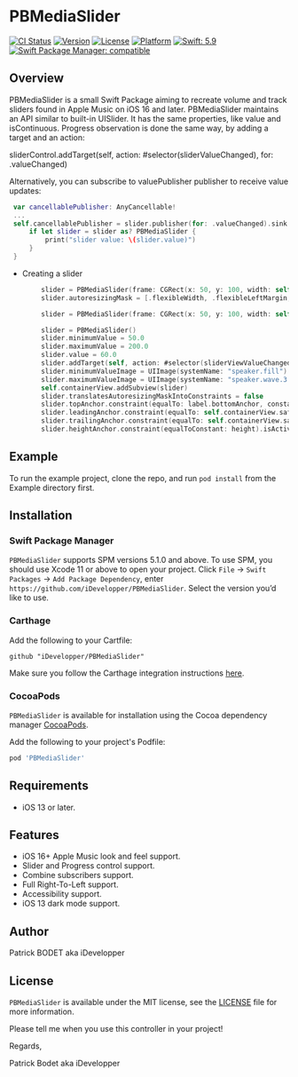 # PBMediaSlider

[![CI Status](https://img.shields.io/travis/iDevelopper/PBMediaSlider.svg?style=flat)](https://travis-ci.org/iDevelopper/PBMediaSlider)
[![Version](https://img.shields.io/cocoapods/v/PBMediaSlider.svg?style=flat)](https://cocoapods.org/pods/PBMediaSlider)
[![License](https://img.shields.io/cocoapods/l/PBMediaSlider.svg?style=flat)](https://cocoapods.org/pods/PBMediaSlider)
[![Platform](https://img.shields.io/cocoapods/p/PBMediaSlider.svg?style=flat)](https://cocoapods.org/pods/PBMediaSlider)
[![Swift: 5.9](https://img.shields.io/endpoint?url=https%3A%2F%2Fswiftpackageindex.com%2Fapi%2Fpackages%2FiDevelopper%2FPBMediaSlider%2Fbadge%3Ftype%3Dswift-versions)](https://developer.apple.com/swift)
[![Swift Package Manager: compatible](https://img.shields.io/badge/Swift%20Package%20Manager-compatible-4BC51D.svg?style=flat&logo=apple)](https://swiftpackageindex.com/iDevelopper/PBMediaSlider)

## Overview

 PBMediaSlider is a small Swift Package aiming to recreate volume and track sliders found in Apple Music on iOS 16 and later.
 PBMediaSlider maintains an API similar to built-in UISlider. It has the same properties, like value and isContinuous. Progress observation is done the same way, by adding a target and an action:

 sliderControl.addTarget(self, action: #selector(sliderValueChanged), for: .valueChanged)
 
 Alternatively, you can subscribe to valuePublisher publisher to receive value updates:

```Swift
 var cancellablePublisher: AnyCancellable!
 ...
 self.cancellablePublisher = slider.publisher(for: .valueChanged).sink { slider in
     if let slider = slider as? PBMediaSlider {
         print("slider value: \(slider.value)")
     }
 }
```

* Creating a slider
```Swift
        slider = PBMediaSlider(frame: CGRect(x: 50, y: 100, width: self.containerView.bounds.width - 100, height: 14), value: 10.0, inRange: 0...100, activeFillColor: activeFillColor, fillColor: fillColor, emptyColor: emptyColor)
        slider.autoresizingMask = [.flexibleWidth, .flexibleLeftMargin, .flexibleRightMargin]
```
```Swift
        slider = PBMediaSlider(frame: CGRect(x: 50, y: 100, width: self.containerView.bounds.width - 100, height: 14), activeFillColor: activeFillColor, fillColor: fillColor, emptyColor: emptyColor)
```
```Swift
        slider = PBMediaSlider()
        slider.minimumValue = 50.0
        slider.maximumValue = 200.0
        slider.value = 60.0
        slider.addTarget(self, action: #selector(sliderViewValueChanged(_ :)), for: .valueChanged)
        slider.minimumValueImage = UIImage(systemName: "speaker.fill")
        slider.maximumValueImage = UIImage(systemName: "speaker.wave.3.fill")
        self.containerView.addSubview(slider)
        slider.translatesAutoresizingMaskIntoConstraints = false
        slider.topAnchor.constraint(equalTo: label.bottomAnchor, constant: 50).isActive = true
        slider.leadingAnchor.constraint(equalTo: self.containerView.safeAreaLayoutGuide.leadingAnchor, constant: 50).isActive = true
        slider.trailingAnchor.constraint(equalTo: self.containerView.safeAreaLayoutGuide.trailingAnchor, constant: -50).isActive = true
        slider.heightAnchor.constraint(equalToConstant: height).isActive = true
```

## Example

To run the example project, clone the repo, and run `pod install` from the Example directory first.


## Installation

### Swift Package Manager

`PBMediaSlider` supports SPM versions 5.1.0 and above. To use SPM, you should use Xcode 11 or above to open your project. Click `File` -> `Swift Packages` -> `Add Package Dependency`, enter `https://github.com/iDevelopper/PBMediaSlider`. Select the version you’d like to use.

### Carthage

Add the following to your Cartfile:

```github "iDevelopper/PBMediaSlider"```

Make sure you follow the Carthage integration instructions [here](https://github.com/Carthage/Carthage#if-youre-building-for-ios-tvos-or-watchos).

### CocoaPods

`PBMediaSlider` is available for installation using the Cocoa dependency manager [CocoaPods](http://cocoapods.org/). 

Add the following to your project's Podfile:
```ruby
pod 'PBMediaSlider'
```


## Requirements

* iOS 13 or later.

## Features

* iOS 16+ Apple Music look and feel support.
* Slider and Progress control support.
* Combine subscribers support.
* Full Right-To-Left support.
* Accessibility support.
* iOS 13 dark mode support.


## Author

Patrick BODET aka iDevelopper

## License

`PBMediaSlider` is available under the MIT license, see the [LICENSE](https://github.com/iDevelopper/PBMediaSlider/blob/main/LICENSE) file for more information.

Please tell me when you use this controller in your project!

Regards,

Patrick Bodet aka iDevelopper
